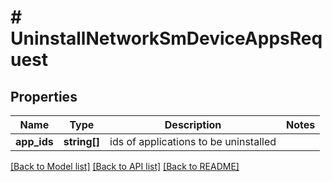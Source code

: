# # UninstallNetworkSmDeviceAppsRequest

## Properties

Name | Type | Description | Notes
------------ | ------------- | ------------- | -------------
**app_ids** | **string[]** | ids of applications to be uninstalled |

[[Back to Model list]](../../README.md#models) [[Back to API list]](../../README.md#endpoints) [[Back to README]](../../README.md)
